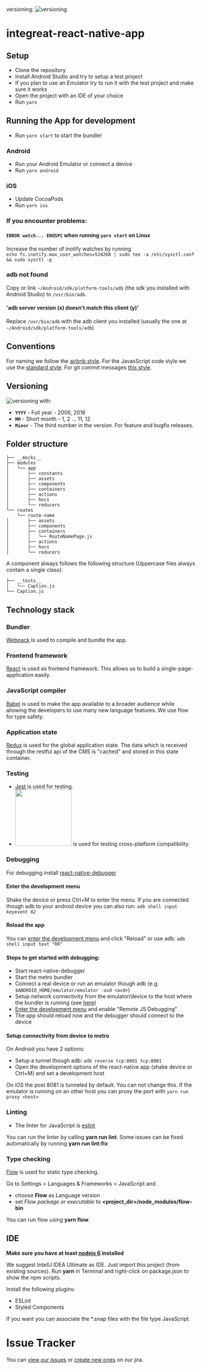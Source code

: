 versioning: ![versioning](https://img.shields.io/badge/calver-YYYY.MM.PATCH-22bfda.svg)
# integreat-react-native-app

## Setup

* Clone the repository
* Install Android Studio and try to setup a test project
* If you plan to use an Emulator try to run it with the test project and make sure it works
* Open the project with an IDE of your choice
* Run `yarn`

## Running the App for development

* Run `yarn start` to start the bundler

### Android

* Run your Android Emulator or connect a device
* Run `yarn android`

### iOS
* Update CocoaPods
* Run `yarn ios`

### If you encounter problems:
    
#### `ERROR watch... ENOSPC` when running `yarn start` on Linux

Increase the number of inotify watches by running  
`echo fs.inotify.max_user_watches=524288 | sudo tee -a /etc/sysctl.conf && sudo sysctl -p`

### adb not found
Copy or link `~/Android/sdk/platform-tools/adb` (the sdk you installed with Android Studio) to `/usr/bin/adb`.

#### 'adb server version (x) doesn't match this client (y)'

Replace `/usr/bin/adb` with the adb client you installed (usually the one at `~/Android/sdk/platform-tools/adb`)

## Conventions

For naming we follow the [airbnb style](https://github.com/airbnb/javascript/tree/master/react). 
For the JavasScript code style we use the [standard style](https://standardjs.com/).
For git commit messages [this style](https://github.com/erlang/otp/wiki/Writing-good-commit-messages).

## Versioning
![versioning](https://img.shields.io/badge/calver-YYYY.MM.PATCH-22bfda.svg) with:
* **`YYYY`** - Full year - 2006, 2016
* **`MM`** - Short month - 1, 2 ... 11, 12
* **`Minor`** - The third number in the version. For feature and bugfix releases.

## Folder structure
```
├── __mocks__
├── modules
│   └── app
│       ├── constants
│       ├── assets
│       ├── components
│       ├── containers
│       ├── actions
│       ├── hocs
│       └── reducers
└── routes
    └── route-name
│       ├── assets
│       ├── components
│       ├── containers
│       │   └── RouteNamePage.js
│       ├── actions
│       ├── hocs
│       └── reducers
```
A component always follows the following structure (Uppercase files always contain a single class):
```
├── __tests__
│   └── Caption.js
└── Caption.js
```

## Technology stack

### Bundler
[Webpack](https://facebook.github.io/metro/) is used to compile and bundle the app.

### Frontend framework
[React](https://facebook.github.io/react/) is used as frontend framework.
This allows us to build a single-page-application easily.

### JavaScript compiler
[Babel](https://babeljs.io/) is used to make the app available to a broader audience while 
allowing the developers to use many new language features. We use flow for type safety.

### Application state
[Redux](http://redux.js.org/) is used for the global application state. 
The data which is received through the restful api of the CMS is "cached" and stored in this state container.

### Testing
* [Jest](https://facebook.github.io/jest/) is used for testing.
* [<img src="https://d2ogrdw2mh0rsl.cloudfront.net/production/images/static/header/header-logo.svg" width="150">](https://www.browserstack.com) is used for testing cross-platform compatibility

### Debugging
For debugging install [react-native-debugger](https://github.com/jhen0409/react-native-debugger)

#### Enter the development menu
Shake the device or press Ctrl+M to enter the menu. If you are connected though adb to your android device you can also 
run: `adb shell input keyevent 82`

#### Reload the app
You can [enter the development menu](#enter-the-development-menu) and click "Reload" or use adb: `adb shell input text "RR"`

#### Steps to get started with debugging:
* Start react-native-debugger
* Start the metro bundler
* Connect a real device or run an emulator though adb (e.g. `$ANDROID_HOME/emulator/emulator -avd <avd>`)
* Setup network connectivity from the emulator/device to the host where the bundler is running (see [here](#setup-connectivity-from-device-to-metro))
* [Enter the development menu](#enter-the-development-menu) and enable "Remote JS Debugging"
* The app should reload now and the debugger should connect to the device

#### Setup connectivity from device to metro
On Android you have 2 options:
* Setup a tunnel though adb: `adb reverse tcp:8081 tcp:8081`
* Open the development options of the react-native app (shake device or Ctrl+M) and set a development host

On iOS the post 8081 is tunneled by default. You can not change this. If the emulator is running on an other host you 
can proxy the port with `yarn run proxy <host>`

### Linting
* The linter for JavaScript is [eslint](http://eslint.org/)

You can run the linter by calling **yarn run lint**. Some issues can be fixed automatically by running **yarn run lint:fix**

### Type checking
[Flow](https://flow.org/) is used for static type checking.

Go to Settings > Languages & Frameworks > JavaScript and
* choose **Flow** as Language version
* set *Flow package or executable* to **<project_dir>/node_modules/flow-bin**

You can run flow using **yarn flow**. 

## IDE
**Make sure you have at least [nodejs 6](https://nodejs.org/) installed**

We suggest IntellJ IDEA Ultimate as IDE. Just import this project (from existing sources).
Run **yarn** in Terminal and right-click on package.json to show the npm scripts. 

Install the following plugins:
* ESLint
* Styled Components
   
If you want you can associate the *.snap files with the file type JavaScript.

# Issue Tracker

You can [view our issues](https://issues.integreat-app.de/projects/NATIVE) or [create new ones](https://issues.integreat-app.de/secure/CreateIssue!default.jspa) on our jira.
